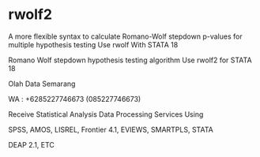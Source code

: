 # rwolf2
A more flexible syntax to calculate Romano-Wolf stepdown p-values for multiple hypothesis testing Use rwolf With STATA 18

Romano Wolf stepdown hypothesis testing algorithm Use rwolf2 for STATA 18

Olah Data Semarang

WA : +6285227746673 (085227746673)

Receive Statistical Analysis Data Processing Services Using

SPSS, AMOS, LISREL, Frontier 4.1, EVIEWS, SMARTPLS, STATA

DEAP 2.1, ETC
